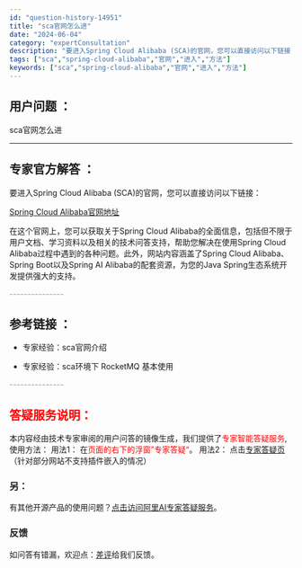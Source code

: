 ```yaml
---
id: "question-history-14951"
title: "sca官网怎么进"
date: "2024-06-04"
category: "expertConsultation"
description: "要进入Spring Cloud Alibaba (SCA)的官网，您可以直接访问以下链接：[Spring Cloud Alibaba官网地址](https://sca.aliyun.com)在这个官网上，您可以获取关于Spring Cloud Alibaba的全面信息，包括但不限于用户文档、学习资料"
tags: ["sca","spring-cloud-alibaba","官网","进入","方法"]
keywords: ["sca","spring-cloud-alibaba","官网","进入","方法"]
---
```


## 用户问题 ： 
 sca官网怎么进  

---------------
## 专家官方解答 ：

要进入Spring Cloud Alibaba (SCA)的官网，您可以直接访问以下链接：

[Spring Cloud Alibaba官网地址](https://sca.aliyun.com)

在这个官网上，您可以获取关于Spring Cloud Alibaba的全面信息，包括但不限于用户文档、学习资料以及相关的技术问答支持，帮助您解决在使用Spring Cloud Alibaba过程中遇到的各种问题。此外，网站内容涵盖了Spring Cloud Alibaba、Spring Boot以及Spring AI Alibaba的配套资源，为您的Java Spring生态系统开发提供强大的支持。


<font color="#949494">---------------</font> 


## 参考链接 ：

* 专家经验：sca官网介绍 
 
 * 专家经验：sca环境下 RocketMQ 基本使用 


 <font color="#949494">---------------</font> 
 


## <font color="#FF0000">答疑服务说明：</font> 

本内容经由技术专家审阅的用户问答的镜像生成，我们提供了<font color="#FF0000">专家智能答疑服务</font>,使用方法：
用法1： 在<font color="#FF0000">页面的右下的浮窗”专家答疑“</font>。
用法2： 点击[专家答疑页](https://answer.opensource.alibaba.com/docs/intro)（针对部分网站不支持插件嵌入的情况）
### 另：


有其他开源产品的使用问题？[点击访问阿里AI专家答疑服务](https://answer.opensource.alibaba.com/docs/intro)。
### 反馈
如问答有错漏，欢迎点：[差评](https://ai.nacos.io/user/feedbackByEnhancerGradePOJOID?enhancerGradePOJOId=14955)给我们反馈。
